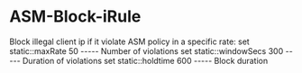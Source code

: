 # ASM-Block-iRule

Block illegal client ip if it violate ASM policy in a specific rate:
set static::maxRate 50 ----- Number of violations
set static::windowSecs 300 ----- Duration of violations
set static::holdtime 600 ----- Block duration
